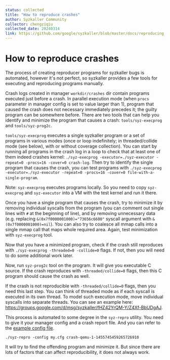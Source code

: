 ```yaml
---
status: collected
title: "How to reproduce crashes"
author: Syzkaller Community
collector: chengziqiu
collected_date: 20240314
link: https://github.com/google/syzkaller/blob/master/docs/reproducing_crashes.md
---
```


# How to reproduce crashes

The process of creating reproducer programs for syzkaller bugs is automated,
however it's not perfect, so syzkaller provides a few tools for executing and
reproducing programs manually.

Crash logs created in manager `workdir/crashes` dir contain programs executed
just before a crash. In parallel execution mode (when `procs` parameter in
manager config is set to value larger than 1), program that caused the crash
does not necessary immediately precedes it; the guilty program can be somewhere
before.  There are two tools that can help you identify and minimize the program
that causes a crash: `tools/syz-execprog` and `tools/syz-prog2c`.

`tools/syz-execprog` executes a single syzkaller program or a set of programs in
various modes (once or loop indefinitely; in threaded/collide mode (see below),
with or without coverage collection). You can start by running all programs in
the crash log in a loop to check that at least one of them indeed crashes
kernel: `./syz-execprog -executor=./syz-executor -repeat=0 -procs=16 -cover=0
crash-log`. Then try to identify the single program that causes the crash, you
can test programs with `./syz-execprog -executor=./syz-executor -repeat=0
-procs=16 -cover=0 file-with-a-single-program`.

Note: `syz-execprog` executes programs locally. So you need to copy
`syz-execprog` and `syz-executor` into a VM with the test kernel and run it
there.

Once you have a single program that causes the crash, try to minimize it by
removing individual syscalls from the program (you can comment out single lines
with `#` at the beginning of line), and by removing unnecessary data
(e.g. replacing `&(0x7f0000001000)="73656c6600"` syscall argument with
`&(0x7f0000001000)=nil`). You can also try to coalesce all mmap calls into a
single mmap call that maps whole required area. Again, test minimization with
`syz-execprog` tool.

Now that you have a minimized program, check if the crash still reproduces with
`./syz-execprog -threaded=0 -collide=0` flags. If not, then you will need to do
some additional work later.

Now, run `syz-prog2c` tool on the program. It will give you executable C
source. If the crash reproduces with `-threaded/collide=0` flags, then this C
program should cause the crash as well.

If the crash is not reproducible with `-threaded/collide=0` flags, then you need
this last step. You can think of threaded mode as if each syscall is
executed in its own thread. To model such execution mode, move individual
syscalls into separate threads. You can see an example here:
https://groups.google.com/d/msg/syzkaller/fHZ42YrQM-Y/Z4Xf-BbUDgAJ.

This process is automated to some degree in the `syz-repro` utility. You need to
give it your manager config and a crash report file. And you can refer to the
[example config file](/pkg/mgrconfig/testdata/qemu.cfg).
```
./syz-repro -config my.cfg crash-qemu-1-1455745459265726910
```
It will try to find the offending program and minimize it. But since there are
lots of factors that can affect reproducibility, it does not always work.
